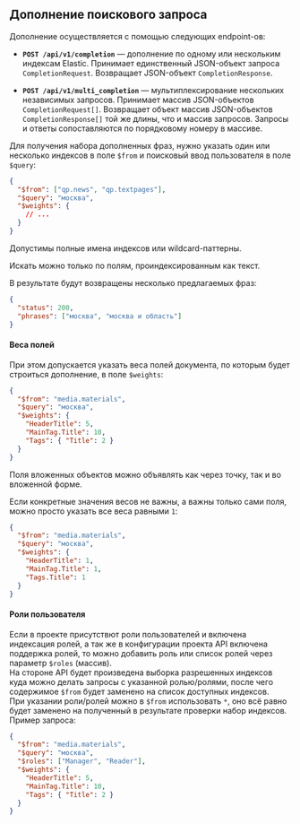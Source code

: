 ## Дополнение поискового запроса

Дополнение осуществляется с помощью следующих endpoint-ов:

- **`POST /api/v1/completion`** — дополнение по одному или нескольким индексам Elastic. Принимает единственный JSON-объект запроса `CompletionRequest`. Возвращает JSON-объект `CompletionResponse`.

- **`POST /api/v1/multi_completion`** — мультиплексирование нескольких независимых запросов. Принимает массив JSON-объектов `CompletionRequest[]`. Возвращает объект массив JSON-объектов `CompletionResponse[]` той же длины, что и массив запросов. Запросы и ответы сопоставляются по порядковому номеру в массиве.

Для получения набора дополненных фраз, нужно указать один или несколько индексов в поле `$from`
и поисковый ввод пользователя в поле `$query`:

```json
{
  "$from": ["qp.news", "qp.textpages"],
  "$query": "москва",
  "$weights": {
    // ...
  }
}
```

Допустимы полные имена индексов или wildcard-паттерны.

Искать можно только по полям, проиндексированным как текст.

В результате будут возвращены несколько предлагаемых фраз:

```json
{
  "status": 200,
  "phrases": ["москва", "москва и область"]
}
```

#### Веса полей

При этом допускается указать веса полей документа, по которым будет строиться дополнение, в поле `$weights`:

```json
{
  "$from": "media.materials",
  "$query": "москва",
  "$weights": {
    "HeaderTitle": 5,
    "MainTag.Title": 10,
    "Tags": { "Title": 2 }
  }
}
```

Поля вложенных объектов можно объявлять как через точку, так и во вложенной форме.

Если конкретные значения весов не важны, а важны только сами поля, можно просто указать все веса равными `1`:

```json
{
  "$from": "media.materials",
  "$query": "москва",
  "$weights": {
    "HeaderTitle": 1,
    "MainTag.Title": 1,
    "Tags.Title": 1
  }
}
```
#### Роли пользователя

Если в проекте присутствют роли пользователей и включена индексация ролей, а так же в конфигурации проекта API включена поддержка ролей, то можно добавить роль или список ролей через параметр `$roles` (массив).  
На стороне API будет произведена выборка разрешенных индексов куда можно делать запросы с указанной ролью/ролями, после чего содержимое `$from` будет заменено на список доступных индексов.  
При указании роли/ролей можно в `$from` использовать `*`, оно всё равно будет заменено на полученный в результате проверки набор индексов.  
Пример запроса:

```json
{
  "$from": "media.materials",
  "$query": "москва",
  "$roles": ["Manager", "Reader"],
  "$weights": {
    "HeaderTitle": 5,
    "MainTag.Title": 10,
    "Tags": { "Title": 2 }
  }
}
```
